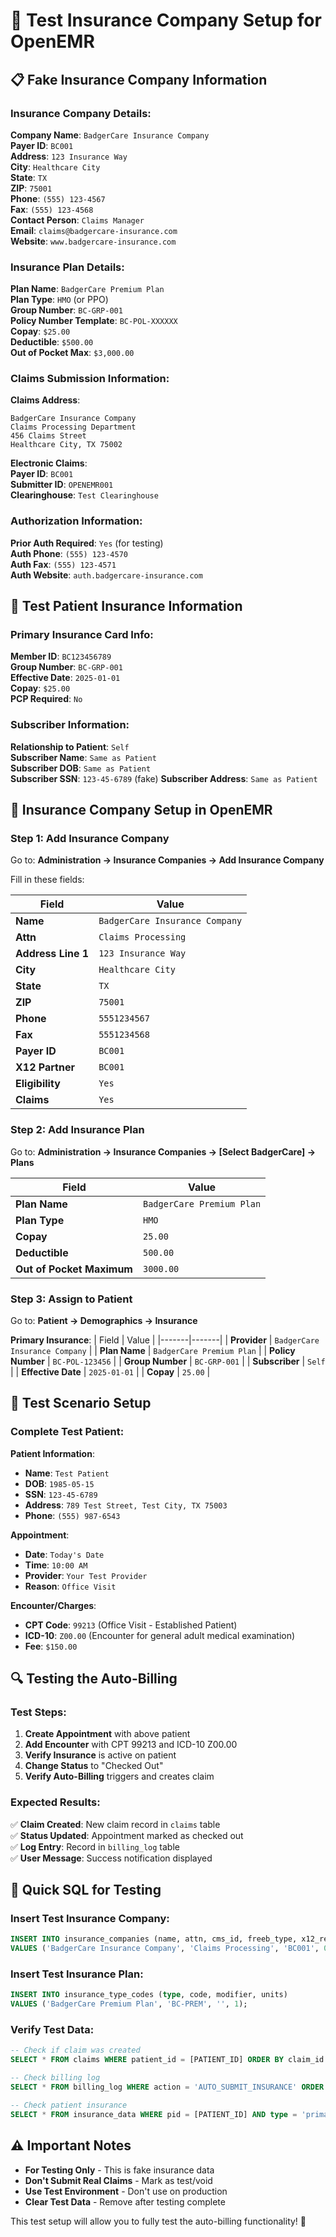# 🏥 Test Insurance Company Setup for OpenEMR

## 📋 **Fake Insurance Company Information**

### **Insurance Company Details:**

**Company Name**: `BadgerCare Insurance Company`  
**Payer ID**: `BC001`  
**Address**: `123 Insurance Way`  
**City**: `Healthcare City`  
**State**: `TX`  
**ZIP**: `75001`  
**Phone**: `(555) 123-4567`  
**Fax**: `(555) 123-4568`  
**Contact Person**: `Claims Manager`  
**Email**: `claims@badgercare-insurance.com`  
**Website**: `www.badgercare-insurance.com`

### **Insurance Plan Details:**

**Plan Name**: `BadgerCare Premium Plan`  
**Plan Type**: `HMO` (or PPO)  
**Group Number**: `BC-GRP-001`  
**Policy Number Template**: `BC-POL-XXXXXX`  
**Copay**: `$25.00`  
**Deductible**: `$500.00`  
**Out of Pocket Max**: `$3,000.00`  

### **Claims Submission Information:**

**Claims Address**:  
```
BadgerCare Insurance Company
Claims Processing Department
456 Claims Street
Healthcare City, TX 75002
```

**Electronic Claims**:  
**Payer ID**: `BC001`  
**Submitter ID**: `OPENEMR001`  
**Clearinghouse**: `Test Clearinghouse`  

### **Authorization Information:**

**Prior Auth Required**: `Yes` (for testing)  
**Auth Phone**: `(555) 123-4570`  
**Auth Fax**: `(555) 123-4571`  
**Auth Website**: `auth.badgercare-insurance.com`

## 👤 **Test Patient Insurance Information**

### **Primary Insurance Card Info:**

**Member ID**: `BC123456789`  
**Group Number**: `BC-GRP-001`  
**Effective Date**: `2025-01-01`  
**Copay**: `$25.00`  
**PCP Required**: `No`  

### **Subscriber Information:**
**Relationship to Patient**: `Self`  
**Subscriber Name**: `Same as Patient`  
**Subscriber DOB**: `Same as Patient`  
**Subscriber SSN**: `123-45-6789` (fake)
**Subscriber Address**: `Same as Patient`

## 🏢 **Insurance Company Setup in OpenEMR**

### **Step 1: Add Insurance Company**

Go to: **Administration → Insurance Companies → Add Insurance Company**

Fill in these fields:

| Field | Value |
|-------|-------|
| **Name** | `BadgerCare Insurance Company` |
| **Attn** | `Claims Processing` |
| **Address Line 1** | `123 Insurance Way` |
| **City** | `Healthcare City` |
| **State** | `TX` |
| **ZIP** | `75001` |
| **Phone** | `5551234567` |
| **Fax** | `5551234568` |
| **Payer ID** | `BC001` |
| **X12 Partner** | `BC001` |
| **Eligibility** | `Yes` |
| **Claims** | `Yes` |

### **Step 2: Add Insurance Plan**

Go to: **Administration → Insurance Companies → [Select BadgerCare] → Plans**

| Field | Value |
|-------|-------|
| **Plan Name** | `BadgerCare Premium Plan` |
| **Plan Type** | `HMO` |
| **Copay** | `25.00` |
| **Deductible** | `500.00` |
| **Out of Pocket Maximum** | `3000.00` |

### **Step 3: Assign to Patient**

Go to: **Patient → Demographics → Insurance**

**Primary Insurance**:
| Field | Value |
|-------|-------|
| **Provider** | `BadgerCare Insurance Company` |
| **Plan Name** | `BadgerCare Premium Plan` |
| **Policy Number** | `BC-POL-123456` |
| **Group Number** | `BC-GRP-001` |
| **Subscriber** | `Self` |
| **Effective Date** | `2025-01-01` |
| **Copay** | `25.00` |

## 🧪 **Test Scenario Setup**

### **Complete Test Patient**:

**Patient Information**:
- **Name**: `Test Patient`
- **DOB**: `1985-05-15`
- **SSN**: `123-45-6789`
- **Address**: `789 Test Street, Test City, TX 75003`
- **Phone**: `(555) 987-6543`

**Appointment**:
- **Date**: `Today's Date`
- **Time**: `10:00 AM`
- **Provider**: `Your Test Provider`
- **Reason**: `Office Visit`

**Encounter/Charges**:
- **CPT Code**: `99213` (Office Visit - Established Patient)
- **ICD-10**: `Z00.00` (Encounter for general adult medical examination)
- **Fee**: `$150.00`

## 🔍 **Testing the Auto-Billing**

### **Test Steps**:

1. **Create Appointment** with above patient
2. **Add Encounter** with CPT 99213 and ICD-10 Z00.00  
3. **Verify Insurance** is active on patient
4. **Change Status** to "Checked Out"
5. **Verify Auto-Billing** triggers and creates claim

### **Expected Results**:

✅ **Claim Created**: New claim record in `claims` table  
✅ **Status Updated**: Appointment marked as checked out  
✅ **Log Entry**: Record in `billing_log` table  
✅ **User Message**: Success notification displayed  

## 📝 **Quick SQL for Testing**

### **Insert Test Insurance Company**:
```sql
INSERT INTO insurance_companies (name, attn, cms_id, freeb_type, x12_receiver_id, x12_default_partner_id) 
VALUES ('BadgerCare Insurance Company', 'Claims Processing', 'BC001', 0, 'BC001', 1);
```

### **Insert Test Insurance Plan**:
```sql
INSERT INTO insurance_type_codes (type, code, modifier, units) 
VALUES ('BadgerCare Premium Plan', 'BC-PREM', '', 1);
```

### **Verify Test Data**:
```sql
-- Check if claim was created
SELECT * FROM claims WHERE patient_id = [PATIENT_ID] ORDER BY claim_id DESC LIMIT 1;

-- Check billing log
SELECT * FROM billing_log WHERE action = 'AUTO_SUBMIT_INSURANCE' ORDER BY timestamp DESC LIMIT 5;

-- Check patient insurance
SELECT * FROM insurance_data WHERE pid = [PATIENT_ID] AND type = 'primary';
```

## ⚠️ **Important Notes**

- **For Testing Only** - This is fake insurance data
- **Don't Submit Real Claims** - Mark as test/void
- **Use Test Environment** - Don't use on production
- **Clear Test Data** - Remove after testing complete

This test setup will allow you to fully test the auto-billing functionality! 🎉